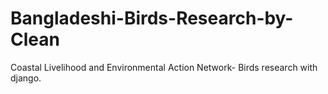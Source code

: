 # Bangladeshi-Birds-Research-by-Clean
Coastal Livelihood and Environmental Action Network- Birds research with django.
